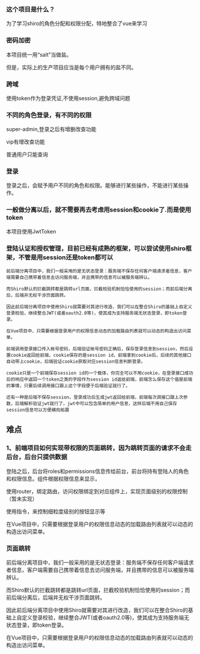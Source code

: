 
### 这个项目是什么？

为了学习shiro的角色分配和权限分配，特地整合了vue来学习

### 密码加密

本项目统一用“salt”当做盐。

但是，实际上的生产项目应当是每个用户拥有的盐不同。

### 跨域

使用token作为登录凭证,不使用session,避免跨域问题

### 不同的角色登录，有不同的权限

super-admin,登录之后有增删改查功能

vip有增改查功能

普通用户只能查询

###  登录

登录之后，会赋予用户不同的角色和权限。能够进行某些操作，不能进行某些操作。

### 一般做分离以后，就不需要再去考虑用session和cookie了.而是使用token

本项目使用JwtToken

### 登陆认证和授权管理，目前已经有成熟的框架，可以尝试使用shiro框架，不管是用session还是token都可以

```text
前后端分离项目中，我们一般采用的是无状态登录：服务端不保存任何客户端请求者信息，客户端需要自己携带着信息去访问服务端，并且携带的信息可以被服务端辨认。

而Shiro默认的拦截跳转都是跳转url页面，拦截校验机制恰恰使用的session；而前后端分离后，后端并无权干涉页面跳转。

因此前后端分离项目中使用Shiro就需要对其进行改造，我们可以在整合Shiro的基础上自定义登录校验，继续整合JWT(或者oauth2.0等)，使其成为支持服务端无状态登录，即token登录。

在Vue项目中，只需要根据登录用户的权限信息动态的加载路由列表就可以动态的构造出访问菜单。
```

```text
前端调用登录接口传入帐号密码，后端验证帐号密码正确后，保存登录信息到session，然后设置cookie返回给前端，cookie保存的是session id，前端拿到cookie后，后续的其他接口自动带上cookie，后端验证cookie获取对应session信息判断登录。

cookie只是一个前端保存session id的一个载体，你完全可以不用cookie，在登录接口成功后的响应中返回一个token之类的字段作为session id返给前端，前端怎么保存这个值是前端的事情，只要后续调用接口跟上这个字段便于后端验证就行了。

还有一种是后端不保存session，登录成功后生成jwt返回给前端，前端每次调接口跟上次参数，后端解析验证jwt就行了，jwt中可以包含简单的用户信息，这样后端不用自己保存session信息可以方便横向拓展
```


## 难点

### 1、前端项目如何实现带权限的页面跳转，因为跳转页面的请求不会走后台，后台只提供数据

登陆之后，后台将roles和permissions信息传给前台，前台将持有登陆人的角色和权限信息。组件根据权限信息来显示，

使用router，绑定路由，访问权限绑定到对应组件上，实现页面级别的权限控制（暂未实现）

使用指令，来控制细粒度级别的按钮显示等

在Vue项目中，只需要根据登录用户的权限信息动态的加载路由列表就可以动态的构造出访问菜单。

### 页面跳转

前后端分离项目中，我们一般采用的是无状态登录：服务端不保存任何客户端请求者信息，客户端需要自己携带着信息去访问服务端，并且携带的信息可以被服务端辨认。

而Shiro默认的拦截跳转都是跳转url页面，拦截校验机制恰恰使用的session；而前后端分离后，后端并无权干涉页面跳转。

因此前后端分离项目中使用Shiro就需要对其进行改造，我们可以在整合Shiro的基础上自定义登录校验，继续整合JWT(或者oauth2.0等)，使其成为支持服务端无状态登录，即token登录。

在Vue项目中，只需要根据登录用户的权限信息动态的加载路由列表就可以动态的构造出访问菜单。




